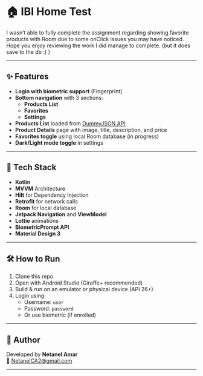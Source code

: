 # 🏠 IBI Home Test

I wasn’t able to fully complete the assignment regarding showing favorite products with Room due to some onClick issues you may have noticed.  
Hope you enjoy reviewing the work I did manage to complete. (but it does save to the db :) )

---

## ✨ Features

- **Login with biometric support** (Fingerprint)
- **Bottom navigation** with 3 sections:
  - **Products List**
  - **Favorites**
  - **Settings**
- **Products List** loaded from [DummyJSON API](https://dummyjson.com/)
- **Product Details** page with image, title, description, and price
- **Favorites toggle** using local Room database (in progress)
- **Dark/Light mode toggle** in settings

---

## 🧠 Tech Stack

- **Kotlin**
- **MVVM** Architecture
- **Hilt** for Dependency Injection
- **Retrofit** for network calls
- **Room** for local database
- **Jetpack Navigation** and **ViewModel**
- **Lottie** animations
- **BiometricPrompt API**
- **Material Design 3**

---

## 🛠 How to Run

1. Clone this repo
2. Open with Android Studio (Giraffe+ recommended)
3. Build & run on an emulator or physical device (API 26+)
4. Login using:
   - Username: `user`
   - Password: `password`
   - Or use biometric (if enrolled)

---

## 👋 Author

Developed by **Netanel Amar**  
📧 [NetanelCA2@gmail.com](mailto:NetanelCA2@gmail.com)

---
